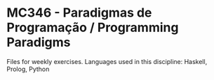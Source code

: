 # MC346 - Paradigmas de Programação / Programming Paradigms

Files for weekly exercises. Languages used in this discipline: Haskell, Prolog, Python
